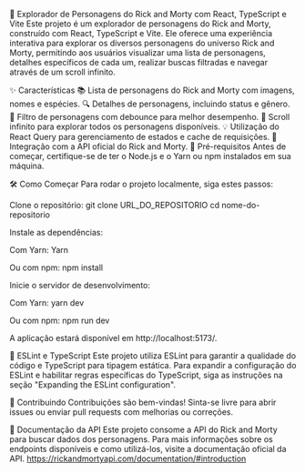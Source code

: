 🌌 Explorador de Personagens do Rick and Morty com React, TypeScript e Vite
Este projeto é um explorador de personagens do Rick and Morty, construído com React, TypeScript e Vite. Ele oferece uma experiência interativa para explorar os diversos personagens do universo Rick and Morty, permitindo aos usuários visualizar uma lista de personagens, detalhes específicos de cada um, realizar buscas filtradas e navegar através de um scroll infinito.

✨ Características
📚 Lista de personagens do Rick and Morty com imagens, nomes e espécies.
🔍 Detalhes de personagens, incluindo status e gênero.
🚀 Filtro de personagens com debounce para melhor desempenho.
📜 Scroll infinito para explorar todos os personagens disponíveis.
💡 Utilização do React Query para gerenciamento de estados e cache de requisições.
📡 Integração com a API oficial do Rick and Morty.
🚀 Pré-requisitos
Antes de começar, certifique-se de ter o Node.js e o Yarn ou npm instalados em sua máquina.

🛠 Como Começar
Para rodar o projeto localmente, siga estes passos:

Clone o repositório:
git clone URL_DO_REPOSITORIO
cd nome-do-repositorio

Instale as dependências:

Com Yarn: Yarn 

Ou com npm: npm install

Inicie o servidor de desenvolvimento:

Com Yarn: yarn dev

Ou com npm: npm run dev


A aplicação estará disponível em http://localhost:5173/.

🔧 ESLint e TypeScript
Este projeto utiliza ESLint para garantir a qualidade do código e TypeScript para tipagem estática. Para expandir a configuração do ESLint e habilitar regras específicas do TypeScript, siga as instruções na seção "Expanding the ESLint configuration".

🤝 Contribuindo
Contribuições são bem-vindas! Sinta-se livre para abrir issues ou enviar pull requests com melhorias ou correções.

📖 Documentação da API
Este projeto consome a API do Rick and Morty para buscar dados dos personagens. Para mais informações sobre os endpoints disponíveis e como utilizá-los, visite a documentação oficial da API.
https://rickandmortyapi.com/documentation/#introduction